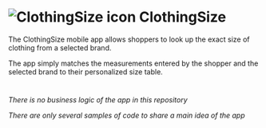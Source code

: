 # ![ClothingSize icon](https://dreamxweb.com/size-match/ip_launcher_3.png) ClothingSize


The ClothingSize mobile app allows shoppers to look up the exact size of clothing from a selected brand.

The app simply matches the measurements entered by the shopper and the selected brand to their personalized size table.

#

_There is no business logic of the app in this repository_

_There are only several samples of code to share a main idea of the app_

